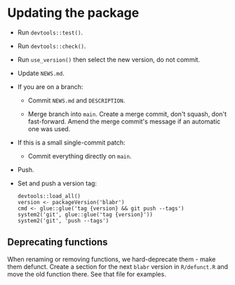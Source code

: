 # Updating the package

-   Run `devtools::test()`.

-   Run `devtools::check()`.

-   Run `use_version()` then select the new version, do not commit.

-   Update `NEWS.md`.

-   If you are on a branch:

    -  Commit `NEWS.md` and `DESCRIPTION`.

    -  Merge branch into `main`. Create a merge commit, don't squash, don't fast-forward. Amend the merge commit's message if an automatic one was used.
    
-   If this is a small single-commit patch:

    - Commit everything directly on `main`.

-   Push.

-   Set and push a version tag:

        devtools::load_all()
        version <- packageVersion('blabr')
        cmd <- glue::glue('tag {version} && git push --tags')
        system2('git', glue::glue('tag {version}'))
        system2('git', 'push --tags')

## Deprecating functions

When renaming or removing functions, we hard-deprecate them - make them defunct.
Create a section for the next `blabr` version in `R/defunct.R` and move the old function there.
See that file for examples.
